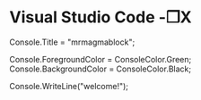 # Visual Studio Code							-❒X
Console.Title = "mrmagmablock";

Console.ForegroundColor = ConsoleColor.Green;<br>
Console.BackgroundColor = ConsoleColor.Black;

Console.WriteLine("welcome!");
